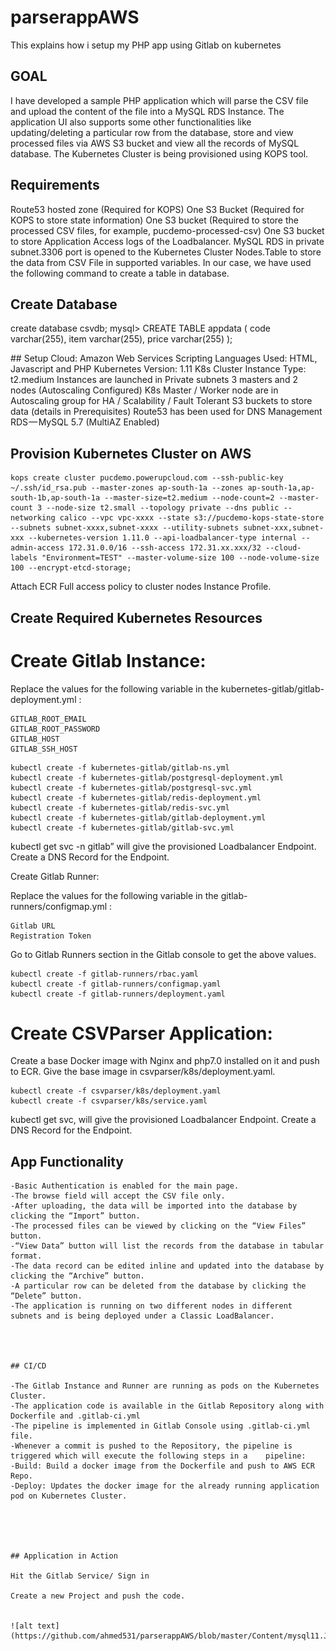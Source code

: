 # parserappAWS

This explains how i setup my PHP app using Gitlab on kubernetes

## GOAL
I have developed a sample PHP application which will parse the CSV file and upload the content of the file into a MySQL RDS Instance. The application UI also supports some other functionalities like updating/deleting a particular row from the database, store and view processed files via AWS S3 bucket and view all the records of MySQL database. The Kubernetes Cluster is being provisioned using KOPS tool.


## Requirements
​​Route53 hosted zone (Required for KOPS)
​​One S3 Bucket (Required for KOPS to store state information)
​​One S3 bucket (Required to store the processed CSV files, for example, pucdemo-processed-csv)
​​One S3 bucket to store Application Access logs of the Loadbalancer.
​​MySQL RDS in private subnet.3306 port is opened to the Kubernetes Cluster Nodes.
​​Table to store the data from CSV File in supported variables. In our case, we have used the following command to create a table in database.


## Create Database
create database csvdb;
mysql> CREATE TABLE appdata (     code varchar(255),     item varchar(255),     price varchar(255) );



​​## Setup
​​Cloud: Amazon Web Services
​​Scripting Languages Used: HTML, Javascript and PHP
​​Kubernetes Version: 1.11
​​K8s Cluster Instance Type: t2.medium
​​Instances are launched in Private subnets
​​3 masters and 2 nodes (Autoscaling Configured)
​​K8s Master / Worker node are in Autoscaling group for HA / Scalability / Fault Tolerant
​​S3 buckets to store data (details in Prerequisites)
​​Route53 has been used for DNS Management
​​RDS — MySQL 5.7 (MultiAZ Enabled)



## Provision Kubernetes Cluster on AWS

```
kops create cluster pucdemo.powerupcloud.com --ssh-public-key ~/.ssh/id_rsa.pub --master-zones ap-south-1a --zones ap-south-1a,ap-south-1b,ap-south-1a --master-size=t2.medium --node-count=2 --master-count 3 --node-size t2.small --topology private --dns public --networking calico --vpc vpc-xxxx --state s3://pucdemo-kops-state-store --subnets subnet-xxxx,subnet-xxxx --utility-subnets subnet-xxx,subnet-xxx --kubernetes-version 1.11.0 --api-loadbalancer-type internal --admin-access 172.31.0.0/16 --ssh-access 172.31.xx.xxx/32 --cloud-labels "Environment=TEST" --master-volume-size 100 --node-volume-size 100 --encrypt-etcd-storage;
```


Attach ECR Full access policy to cluster nodes Instance Profile.

## Create Required Kubernetes Resources

# Create Gitlab Instance:

Replace the values for the following variable in the kubernetes-gitlab/gitlab-deployment.yml :

    GITLAB_ROOT_EMAIL
    GITLAB_ROOT_PASSWORD
    GITLAB_HOST
    GITLAB_SSH_HOST
    
    
```
kubectl create -f kubernetes-gitlab/gitlab-ns.yml
kubectl create -f kubernetes-gitlab/postgresql-deployment.yml
kubectl create -f kubernetes-gitlab/postgresql-svc.yml
kubectl create -f kubernetes-gitlab/redis-deployment.yml
kubectl create -f kubernetes-gitlab/redis-svc.yml
kubectl create -f kubernetes-gitlab/gitlab-deployment.yml
kubectl create -f kubernetes-gitlab/gitlab-svc.yml

```


kubectl get svc -n gitlab” will give the provisioned Loadbalancer Endpoint. Create a DNS Record for the Endpoint.



Create Gitlab Runner:

Replace the values for the following variable in the gitlab-runners/configmap.yml :

    Gitlab URL
    Registration Token

Go to Gitlab Runners section in the Gitlab console to get the above values.

```
kubectl create -f gitlab-runners/rbac.yaml
kubectl create -f gitlab-runners/configmap.yaml
kubectl create -f gitlab-runners/deployment.yaml
```


# Create CSVParser Application:

Create a base Docker image with Nginx and php7.0 installed on it and push to ECR. Give the base image in csvparser/k8s/deployment.yaml.

```
kubectl create -f csvparser/k8s/deployment.yaml
kubectl create -f csvparser/k8s/service.yaml
```


kubectl get svc, will give the provisioned Loadbalancer Endpoint. Create a DNS Record for the Endpoint.


## App Functionality

    -Basic Authentication is enabled for the main page.
    -The browse field will accept the CSV file only.
    -After uploading, the data will be imported into the database by clicking the “Import” button.
    -The processed files can be viewed by clicking on the “View Files” button.
    -“View Data” button will list the records from the database in tabular format.
    -The data record can be edited inline and updated into the database by clicking the “Archive” button.
    -A particular row can be deleted from the database by clicking the “Delete” button.
    -The application is running on two different nodes in different subnets and is being deployed under a Classic LoadBalancer.
    
    
    
    
    ## CI/CD 
    
    -The Gitlab Instance and Runner are running as pods on the Kubernetes Cluster.
    -The application code is available in the Gitlab Repository along with Dockerfile and .gitlab-ci.yml
    -The pipeline is implemented in Gitlab Console using .gitlab-ci.yml file.
    -Whenever a commit is pushed to the Repository, the pipeline is triggered which will execute the following steps in a    pipeline:
    -Build: Build a docker image from the Dockerfile and push to AWS ECR Repo.
    -Deploy: Updates the docker image for the already running application pod on Kubernetes Cluster.
    
    
    
    
    
    ## Application in Action
    
    Hit the Gitlab Service/ Sign in
    
    Create a new Project and push the code.
    
   
    ![alt text](https://github.com/ahmed531/parserappAWS/blob/master/Content/mysql11.JPG)
    
